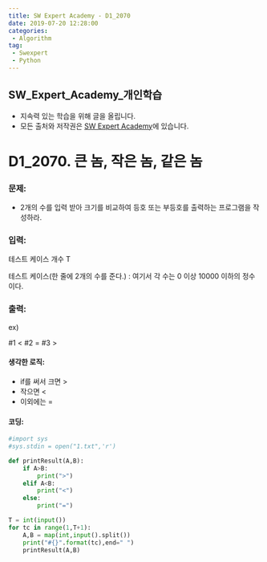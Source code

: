 ```yaml
---
title: SW Expert Academy - D1_2070
date: 2019-07-20 12:28:00
categories:
 - Algorithm
tag:
 - Swexpert
 - Python
---
```


## SW_Expert_Academy_개인학습

- 지속력 있는 학습을 위해 글을 올립니다.
- 모든 출처와 저작권은 [SW Expert Academy][출처]에 있습니다.



# D1_2070. 큰 놈, 작은 놈, 같은 놈

### 문제:

- 2개의 수를 입력 받아 크기를 비교하여 등호 또는 부등호를 출력하는 프로그램을 작성하라.



### 입력:

테스트 케이스 개수 T

테스트 케이스(한 줄에 2개의 수를 준다.)  : 여기서 각 수는 0 이상 10000 이하의 정수이다.



### 출력:

ex)

#1 <
#2 =
#3 >



#### 생각한 로직:

- if를 써서 크면 >
- 작으면 <
- 이외에는 =



#### 코딩:

```python
#import sys
#sys.stdin = open("1.txt",'r')

def printResult(A,B):
    if A>B:
        print(">")
    elif A<B:
        print("<")
    else:
        print("=")

T = int(input())
for tc in range(1,T+1):
    A,B = map(int,input().split())
    print("#{}".format(tc),end=" ")
    printResult(A,B)
```



[출처]: https://www.swexpertacademy.com/